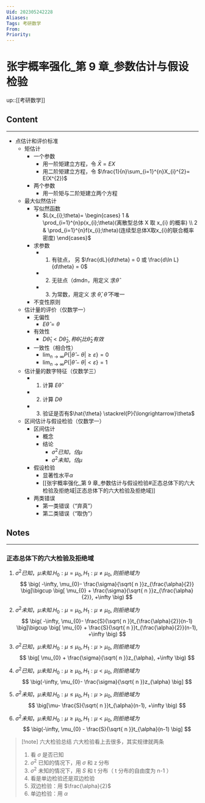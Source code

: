 ```yaml
---
Uid: 202305242228
Aliases: 
Tags: 考研数学 
From: 
Priority: 
---
```

# 张宇概率强化_第 9 章_参数估计与假设检验
up::[[考研数学]]

## Content
---
- 点估计和评价标准
	- 矩估计
		- 一个参数
			- 用一阶矩建立方程，令 $\bar{X} = EX$
			- 用二阶矩建立方程，令 $\frac{1}{n}\sum_{i=1}^{n}X_{i}^{2}= E(X^{2})$
		- 两个参数
			- 用一阶矩与二阶矩建立两个方程
	- 最大似然估计
		- 写似然函数
			- $L(x_{i};\theta)= \begin{cases} 1 & \prod_{i=1}^{n}p(x_{i};\theta)(离散型总体 X 取 x_{i} 的概率) \\ 2 & \prod_{i=1}^{n}f(x_{i};\theta)(连续型总体X取x_{i}的联合概率密度) \end{cases}$
		- 求参数 
			- 1. 有驻点， 另 $\frac{dL}{d\theta} = 0 或 \frac{d\ln L}{d\theta} = 0$
			- 2. 无驻点（dmdn，用定义 求$\hat{\theta}$
			- 3. 为常数，用定义 求 $\hat{\theta}$, $\hat{\theta}$ 不唯一
		- 不变性原则
	- 估计量的评价（仅数学一）
		- 无偏性
			- $E\hat{\theta} = \theta$
		- 有效性
			- $D \hat{\theta}_{1} < D \hat{\theta}_{2}, 称 \hat{\theta}_{1}比 \hat{\theta}_{2} 有效$
		- 一致性（相合性）
			- $\lim_{ n \to \infty}P\{|\hat{\theta}-\theta|\geq\varepsilon\} = 0$
			- $\lim_{ n \to \infty }P\{|\hat{\theta}-\theta| < \varepsilon\} = 1$
	- 估计量的数字特征（仅数学三）
		- 1. 计算 $E \hat{\theta}$
		- 2. 计算 $D \theta$
		- 3. 验证是否有$\hat{\theta} \stackrel{P}{\longrightarrow}\theta$
  - 区间估计与假设检验（仅数学一）
	  - 区间估计
		  - 概念
		  - 结论
			  - $\sigma^{2}已知，估\mu$
			  - $\sigma^{2}未知，估\mu$
	  - 假设检验
		  - 显著性水平$\alpha$
		  - [[张宇概率强化_第 9 章_参数估计与假设检验#正态总体下的六大检验及拒绝域|正态总体下的六大检验及拒绝域]]
	  - 两类错误
		  - 第一类错误（“弃真”）
		  - 第二类错误（“取伪”）

## Notes
---
### 正态总体下的六大检验及拒绝域 

1. $\sigma^{2} 已知，\mu 未知.  H_{0}:\mu = \mu_{0},H_{1}:\mu\neq \mu_{0},则拒绝域为$
$$
\big( -\infty, \mu_{0}- \frac{\sigma}{\sqrt{ n }}z_{\frac{\alpha}{2}} \big]\bigcup \big[ \mu_{0} + \frac{\sigma}{\sqrt{ n }}z_{\frac{\alpha}{2}}, +\infty \big)
$$

2. $\sigma^{2} 未知，\mu 未知.  H_{0}:\mu = \mu_{0},H_{1}:\mu\neq \mu_{0},则拒绝域为$
$$
\big( -\infty, \mu_{0}- \frac{S}{\sqrt{ n }}t_{\frac{\alpha}{2}}(n-1) \big]\bigcup \big[ \mu_{0} + \frac{S}{\sqrt{ n }}t_{\frac{\alpha}{2}}(n-1), +\infty \big)
$$

3. $\sigma^{2} 已知，\mu 未知.  H_{0}:\mu \leq \mu_{0},H_{1}:\mu > \mu_{0},则拒绝域为$
$$
\big[ \mu_{0} + \frac{\sigma}{\sqrt{ n }}z_{\alpha}, +\infty \big)
$$

4. $\sigma^{2} 已知，\mu 未知.  H_{0}:\mu \geq \mu_{0},H_{1}:\mu < \mu_{0},则拒绝域为$
$$
\big(-\infty, \mu_{0}- \frac{\sigma}{\sqrt{ n }}z_{\alpha} \big]
$$

5. $\sigma^{2} 未知，\mu 未知.  H_{0}:\mu \leq \mu_{0},H_{1}:\mu > \mu_{0},则拒绝域为$
$$
\big[\mu- \frac{S}{\sqrt{ n }}t_{\alpha}(n-1), +\infty \big)
$$

6. $\sigma^{2} 未知，\mu 未知.  H_{0}:\mu \geq \mu_{0},H_{1}:\mu < \mu_{0},则拒绝域为$
$$
\big(-\infty, \mu_{0} - \frac{S}{\sqrt{ n }}t_{\alpha}(n-1) \big]
$$

> [!note] 六大检验总结
> 六大检验看上去很多，其实规律就两条
> 1. 看 $\sigma$ 是否已知
> 	1. $\sigma^{2}$ 已知的情况下，用 $\sigma$ 和 z 分布
> 	2. $\sigma^{2}$ 未知的情况下，用 $S$ 和 t 分布（ t 分布的自由度为 n-1 ）
> 2. 看是单边检验还是双边检验
> 	1. 双边检验：用 $\frac{\alpha}{2}$
> 	2. 单边检验：用 $\alpha$
